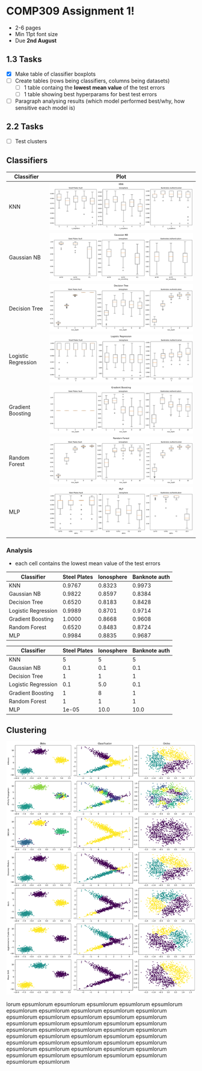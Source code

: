 # COMP309 Assignment 1!

- 2-6 pages
- Min 11pt font size
- Due **2nd August**

## 1.3 Tasks

- [x] Make table of classifier boxplots
- [ ] Create tables (rows being classifiers, columns being datasets)
  - [ ] 1 table containg the **lowest mean value** of the test errors
  - [ ] 1 table showing best hyperparams for best test errors
- [ ] Paragraph analysing results (which model performed best/why, how sensitive each model is)

## 2.2 Tasks

- [ ] Test clusters


## Classifiers 

| **Classifier** | **Plot** |
| --- | --- |
| KNN | ![KNN Plot](results/KNN.png) |
| Gaussian NB | ![Gaussian NB Plot](results/Gaussian_NB.png) |
| Decision Tree | ![Decision Tree Plot](results/Decision_Tree.png) |
| Logistic Regression | ![Logistic Regression Plot](results/Logistic_Regression.png) |
| Gradient Boosting | ![Gradient Boosting Plot](results/Gradient_Boosting.png) |
| Random Forest | ![Random Forest Plot](results/Random_Forest.png) |
| MLP | ![MLP Plot](results/MLP.png) |



### Analysis

- each cell contains the lowest mean value of the test errors

| **Classifier**      | Steel Plates | Ionosphere | Banknote auth |
| ------------------- | ------------ | ---------- | ------------- |
| KNN                 | 0.9767       | 0.8323     | 0.9973        |
| Gaussian NB         | 0.9822       | 0.8597     | 0.8384        |
| Decision Tree       | 0.6520       | 0.8183     | 0.8428        |
| Logistic Regression | 0.9989       | 0.8701     | 0.9714        |
| Gradient Boosting   | 1.0000       | 0.8668     | 0.9608        |
| Random Forest       | 0.6520       | 0.8483     | 0.8724        |
| MLP                 | 0.9984       | 0.8835     | 0.9687        |


| **Classifier**      | Steel Plates | Ionosphere | Banknote auth |
| ------------------- | ------------ | ---------- | ------------- |
| KNN                 | 5            | 5          | 5             |
| Gaussian NB         | 0.1          | 0.1        | 0.1           |
| Decision Tree       | 1            | 1          | 1             |
| Logistic Regression | 0.1          | 5.0        | 0.1           |
| Gradient Boosting   | 1            | 8          | 1             |
| Random Forest       | 1            | 1          | 1             |
| MLP                 | 1e-05        | 10.0       | 10.0          |



## Clustering

![clustering](clustering_scatterplots.png)


lorum epsumlorum epsumlorum epsumlorum epsumlorum epsumlorum epsumlorum epsumlorum epsumlorum epsumlorum epsumlorum epsumlorum epsumlorum epsumlorum epsumlorum epsumlorum epsumlorum epsumlorum epsumlorum epsumlorum epsumlorum epsumlorum epsumlorum epsumlorum epsumlorum epsumlorum epsumlorum epsumlorum epsumlorum epsumlorum epsumlorum epsumlorum epsumlorum epsumlorum epsumlorum epsumlorum epsumlorum epsumlorum epsumlorum epsumlorum epsumlorum epsumlorum epsumlorum epsumlorum epsumlorum epsumlorum epsumlorum epsumlorum 